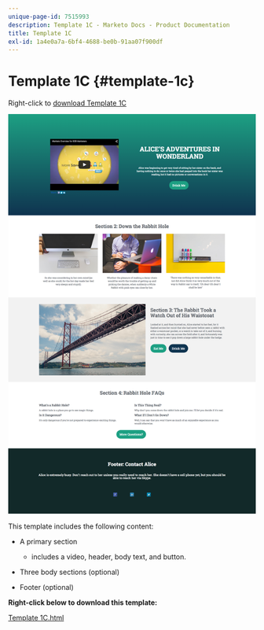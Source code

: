 ```yaml
---
unique-page-id: 7515993
description: Template 1C - Marketo Docs - Product Documentation
title: Template 1C
exl-id: 1a4e0a7a-6bf4-4688-be0b-91aa07f900df
---
```

# Template 1C {#template-1c}

Right-click to [download Template 1C](https://experienceleague.adobe.com/landing/marketo/lp-templates/template-1c.html)

![](assets/image2015-5-28-13-3a18-3a56.png)

This template includes the following content:

* A primary section

    * includes a video, header, body text, and button.

* Three body sections (optional)
* Footer (optional)

**Right-click below to download this template:**

[Template 1C.html](https://experienceleague.adobe.com/landing/marketo/lp-templates/template-1c.html)
